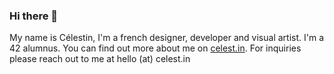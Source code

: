 ### Hi there 👋

My name is Célestin, I'm a french designer, developer and visual artist.
I'm a 42 alumnus.
You can find out more about me on [celest.in](https://celest.in).
For inquiries please reach out to me at hello (at) celest.in


<!--
**backslash-zero/backslash-zero** is a ✨ _special_ ✨ repository because its `README.md` (this file) appears on your GitHub profile.

Here are some ideas to get you started:

- 🔭 I’m currently working on ...
- 🌱 I’m currently learning ...
- 👯 I’m looking to collaborate on ...
- 🤔 I’m looking for help with ...
- 💬 Ask me about ...
- 📫 How to reach me: ...
- 😄 Pronouns: ...
- ⚡ Fun fact: ...
-->
